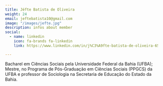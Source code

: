 ```yaml
---
title: Jéfte Batista de Oliveira
weight: 24
email: jeftebatista10@gmail.com
image: "/images/jefte.jpg"
description: infos about member
social:
  - name: linkedin
    icon: fa-brands fa-linkedin
    link: https://www.linkedin.com/in/j%C3%A9fte-batista-de-oliveira-658bb318b/

---
```


Bacharel em Ciências Sociais pela Universidade Federal da Bahia (UFBA); Mestre, no Programa de Pós-Graduação em Ciências Sociais (PPGCS) da UFBA e professor de Sociologia na Secretaria de Educação do Estado da Bahia.